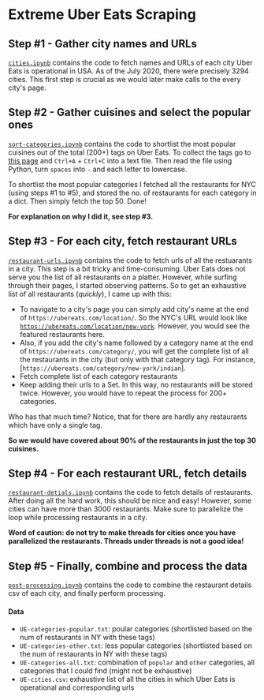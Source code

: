 # Extreme Uber Eats Scraping

## Step #1 - Gather city names and URLs
[`cities.ipynb`]() contains the code to fetch names and URLs of each city Uber Eats is operational in USA. As of the July 2020, there were precisely 3294 cities. This first step is crucial as we would later make calls to the every city's page.

## Step #2 - Gather cuisines and select the popular ones
[`sort-categories.ipynb`]() contains the code to shortlist the most popular cuisines out of the total (200+) tags on Uber Eats. To collect the tags go to [this page](https://www.ubereats.com/location) and `Ctrl+A` + `Ctrl+C` into a text file. Then read the file using Python, turn `spaces` into `-` and each letter to lowercase.

To shortlist the most popular categories I fetched all the restaurants for NYC (using steps #1 to #5), and stored the no. of restaurants for each category in a dict. Then simply fetch the top 50. Done!

**For explanation on why I did it, see step #3.**


## Step #3 - For each city, fetch restaurant URLs
[`restaurant-urls.ipynb`]() contains the code to fetch urls of all the restuarants in a city. This step is a bit tricky and time-consuming. Uber Eats does not serve you the list of all restaurants on a platter. However, while surfing through their pages, I started observing patterns. So to get an exhaustive list of all restaurants (*quickly*), I came up with this:

- To navigate to a city's page you can simply add city's name at the end of `https://ubereats.com/location/`. So the NYC's URL would look like [`https://ubereats.com/location/new-york`](`https://ubereats.com/location/new-york`). However, you would see the featured restaurants here.
- Also, if you add the city's name followed by a category name at the end of `https://ubereats.com/category/`, you will get the complete list of all the restaurants in the city (but only with that category tag). For instance, [`https://ubereats.com/category/new-york/indian`].
- Fetch complete list of each category restaurants
- Keep adding their urls to a Set. In this way, no restaurants will be stored twice. However, you would have to repeat the process for 200+ categories. 

Who has that much time? Notice, that for there are hardly any restaurants which have only a single tag.

**So we would have covered about 90% of the restaurants in just the top 30 cuisines.**

## Step #4 - For each restaurant URL, fetch details
[`restaurant-detials.ipynb`]() contains the code to fetch details of restaurants. After doing all the hard work, this should be nice and easy! However, some cities can have more than 3000 restaurants. Make sure to parallelize the loop while processing restaurants in a city.

**Word of caution: do not try to make threads for cities once you have parallelized the restaurants. Threads under threads is not a good idea!**

## Step #5 - Finally, combine and process the data
[`post-processing.ipynb`]() contains the code to combine the restaurant details csv of each city, and finally perform processing.


#### Data
 - `UE-categories-popular.txt`: poular categories (shortlisted based on the num of restaurants in NY with these tags)
 - `UE-categories-other.txt`: less popular categories (shortlisted based on the num of restaurants in NY with these tags)
 - `UE-categories-all.txt`: combination of `popular` and `other` categories, all categories that I could find (might not be exhaustive)
 - `UE-cities.csv`: exhaustive list of all the cities in which Uber Eats is operational and corresponding urls

